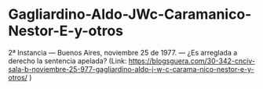 # Gagliardino-Aldo-JWc-Caramanico-Nestor-E-y-otros
2ª Instancia — Buenos Aires, noviembre 25 de 1977. — ¿Es arreglada a derecho la sentencia apelada? (Link: https://blogsguera.com/30-342-cnciv-sala-b-noviembre-25-977-gagliardino-aldo-j-w-c-carama-nico-nestor-e-y-otros/ )
